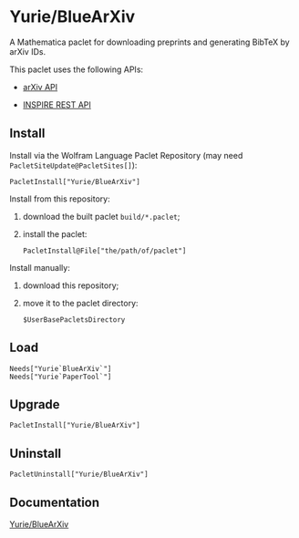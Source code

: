 # Yurie/BlueArXiv

A Mathematica paclet for downloading preprints and generating BibTeX by arXiv IDs.

This paclet uses the following APIs:

* [arXiv API](https://info.arxiv.org/help/api/index.html)

* [INSPIRE REST API](https://github.com/inspirehep/rest-api-doc)

## Install

Install via the Wolfram Language Paclet Repository (may need `PacletSiteUpdate@PacletSites[]`):

``` wl
PacletInstall["Yurie/BlueArXiv"]
```

Install from this repository:

1. download the built paclet `build/*.paclet`;

2. install the paclet:

    ``` wl
    PacletInstall@File["the/path/of/paclet"]
    ```

Install manually:

1. download this repository;

2. move it to the paclet directory:

    ``` wl
    $UserBasePacletsDirectory
    ```

## Load

``` wl
Needs["Yurie`BlueArXiv`"]
Needs["Yurie`PaperTool`"]
```

## Upgrade

``` wl
PacletInstall["Yurie/BlueArXiv"]
```

## Uninstall

``` wl
PacletUninstall["Yurie/BlueArXiv"]
```

## Documentation

[Yurie/BlueArXiv](https://resources.wolframcloud.com/PacletRepository/resources/Yurie/BlueArXiv/)
